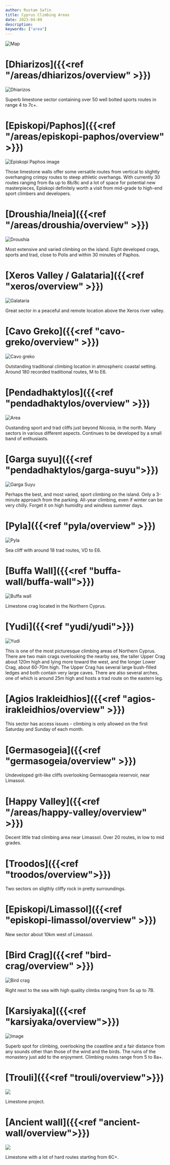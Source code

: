 ```yaml
---
author: Rustam Safin
title: Cyprus Climbing Areas
date: 2023-04-09
description:
keywords: ["area"]
---
```


![Map](/map.png)

# [Dhiarizos]({{<ref "/areas/dhiarizos/overview" >}})

![Dhiarizos](/dhiarizos/overview.jpg)

Superb limestone sector containing over 50 well bolted sports routes in range 4 to 7c+.

# [Episkopi/Paphos]({{<ref "/areas/episkopi-paphos/overview" >}})

![Episkopi Paphos image](/episkopi-paphos/overview.jpg)

Those limestone walls offer some versatile routes from vertical to slightly overhanging crimpy routes to steep athletic overhangs. With currently 30 routes ranging from 6a up to 8b/8c and a lot of space for potential new masterpieces, Episkopi definitely worth a visit from mid-grade to high-end sport climbers and developers.

# [Droushia/Ineia]({{<ref "/areas/droushia/overview" >}})

![Droushia](/droushia/gerakopetra.jpg)

Most extensive and varied climbing on the island. Eight developed crags, sports and trad, close to Polis and within 30 minutes of Paphos.

# [Xeros Valley / Galataria]({{<ref "xeros/overview" >}})

![Galataria](/xeros/galataria.jpg)

Great sector in a peaceful and remote location above the Xeros river valley.

# [Cavo Greko]({{<ref "cavo-greko/overview" >}})

![Cavo greko](/cavo-greko/main.jpg)

Outstanding traditional climbing location in atmospheric coastal setting. Around 180 recorded traditional routes, M to E6.

# [Pendadhaktylos]({{<ref "pendadhaktylos/overview" >}})

![Area](/pendadhaktylos/area.jpg)

Oustanding sport and trad cliffs just beyond Nicosia, in the north. Many sectors in various different aspects. Continues to be developed by a small band of enthusiasts.

# [Garga suyu]({{<ref "pendadhaktylos/garga-suyu">}})

![Garga Suyu](/garga-suyu/overview.jpg)

Perhaps the best, and most varied, sport climbing on the island. Only a 3-minute approach from the parking. All-year climbing, even if winter can be very chilly. Forget it on high humidity and windless summer days.

# [Pyla]({{<ref "pyla/overview" >}})

![Pyla](/pyla/overview.png)

Sea cliff with around 18 trad routes, VD to E6.

# [Buffa Wall]({{<ref "buffa-wall/buffa-wall">}})

![Buffa wall](/buffa-wall/main.jpg)

Limestone crag located in the Northern Cyprus.

# [Yudi]({{<ref "yudi/yudi">}})

![Yudi](/yudi/overview.jpg)

This is one of the most picturesque climbing areas of Northern Cyprus. There are two main crags overlooking the nearby sea, the taller Upper Crag about 120m high and lying more toward the west, and the longer Lower Crag, about 60-70m high. The Upper Crag has several large bush-filled ledges and both contain very large caves. There are also several arches, one of which is around 25m high and hosts a trad route on the eastern leg.

# [Agios Irakleidhios]({{<ref "agios-irakleidhios/overview" >}})

This sector has access issues - climbing is only allowed on the first Saturday and Sunday of each month.

# [Germasogeia]({{<ref "germasogeia/overview" >}})

Undeveloped grit-like cliffs overlooking Germasogeia reservoir, near Limassol.

# [Happy Valley]({{<ref "/areas/happy-valley/overview" >}})

Decent little trad climbing area near Limassol. Over 20 routes, in low to mid grades.

# [Troodos]({{<ref "troodos/overview">}})

Two sectors on sligthly cliffy rock in pretty surroundings.

# [Episkopi/Limassol]({{<ref "episkopi-limassol/overview" >}})

New sector about 10km west of Limassol.

# [Bird Crag]({{<ref "bird-crag/overview" >}})

![Bird crag](/bird-crag/overview.jpg)

Right next to the sea with high quality climbs ranging from 5s up to 7B.

# [Karsiyaka]({{<ref "karsiyaka/overview">}})

![Image](/karsiyaka/overview.jpg)

Superb spot for climbing, overlooking the coastline and a fair distance from any sounds other than those of the wind and the birds. The ruins of the monastery just add to the enjoyment. Climbing routes range from 5 to 8a+.

# [Trouli]({{<ref "trouli/overview">}})

![](/trouli/trouli.jpg)

Limestone project.

# [Ancient wall]({{<ref "ancient-wall/overview">}})

![](/ancient-wall/overview.jpg)

Limestone with a lot of hard routes starting from 6C+.
